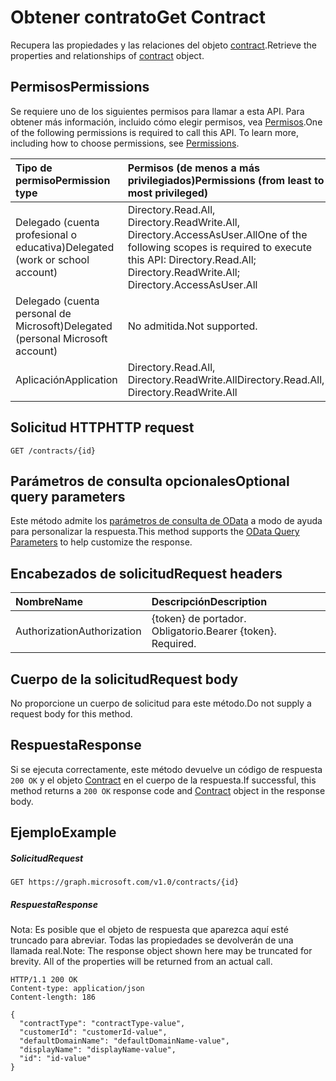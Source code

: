 # <a name="get-contract"></a><span data-ttu-id="3095c-101">Obtener contrato</span><span class="sxs-lookup"><span data-stu-id="3095c-101">Get Contract</span></span>

<span data-ttu-id="3095c-102">Recupera las propiedades y las relaciones del objeto [contract](../resources/contract.md).</span><span class="sxs-lookup"><span data-stu-id="3095c-102">Retrieve the properties and relationships of [contract](../resources/contract.md) object.</span></span>

## <a name="permissions"></a><span data-ttu-id="3095c-103">Permisos</span><span class="sxs-lookup"><span data-stu-id="3095c-103">Permissions</span></span>

<span data-ttu-id="3095c-p101">Se requiere uno de los siguientes permisos para llamar a esta API. Para obtener más información, incluido cómo elegir permisos, vea [Permisos](../../../concepts/permissions_reference.md).</span><span class="sxs-lookup"><span data-stu-id="3095c-p101">One of the following permissions is required to call this API. To learn more, including how to choose permissions, see [Permissions](../../../concepts/permissions_reference.md).</span></span>


|<span data-ttu-id="3095c-106">Tipo de permiso</span><span class="sxs-lookup"><span data-stu-id="3095c-106">Permission type</span></span>      | <span data-ttu-id="3095c-107">Permisos (de menos a más privilegiados)</span><span class="sxs-lookup"><span data-stu-id="3095c-107">Permissions (from least to most privileged)</span></span>              |
|:--------------------|:---------------------------------------------------------|
|<span data-ttu-id="3095c-108">Delegado (cuenta profesional o educativa)</span><span class="sxs-lookup"><span data-stu-id="3095c-108">Delegated (work or school account)</span></span> | <span data-ttu-id="3095c-109">Directory.Read.All, Directory.ReadWrite.All, Directory.AccessAsUser.All</span><span class="sxs-lookup"><span data-stu-id="3095c-109">One of the following scopes is required to execute this API: Directory.Read.All; Directory.ReadWrite.All; Directory.AccessAsUser.All</span></span>    |
|<span data-ttu-id="3095c-110">Delegado (cuenta personal de Microsoft)</span><span class="sxs-lookup"><span data-stu-id="3095c-110">Delegated (personal Microsoft account)</span></span> | <span data-ttu-id="3095c-111">No admitida.</span><span class="sxs-lookup"><span data-stu-id="3095c-111">Not supported.</span></span>    |
|<span data-ttu-id="3095c-112">Aplicación</span><span class="sxs-lookup"><span data-stu-id="3095c-112">Application</span></span> | <span data-ttu-id="3095c-113">Directory.Read.All, Directory.ReadWrite.All</span><span class="sxs-lookup"><span data-stu-id="3095c-113">Directory.Read.All, Directory.ReadWrite.All</span></span> |

## <a name="http-request"></a><span data-ttu-id="3095c-114">Solicitud HTTP</span><span class="sxs-lookup"><span data-stu-id="3095c-114">HTTP request</span></span>
<!-- { "blockType": "ignored" } -->
```http
GET /contracts/{id}
```

## <a name="optional-query-parameters"></a><span data-ttu-id="3095c-115">Parámetros de consulta opcionales</span><span class="sxs-lookup"><span data-stu-id="3095c-115">Optional query parameters</span></span>

<span data-ttu-id="3095c-116">Este método admite los [parámetros de consulta de OData](http://graph.microsoft.io/docs/overview/query_parameters) a modo de ayuda para personalizar la respuesta.</span><span class="sxs-lookup"><span data-stu-id="3095c-116">This method supports the [OData Query Parameters](http://graph.microsoft.io/docs/overview/query_parameters) to help customize the response.</span></span>

## <a name="request-headers"></a><span data-ttu-id="3095c-117">Encabezados de solicitud</span><span class="sxs-lookup"><span data-stu-id="3095c-117">Request headers</span></span>

| <span data-ttu-id="3095c-118">Nombre</span><span class="sxs-lookup"><span data-stu-id="3095c-118">Name</span></span>      |<span data-ttu-id="3095c-119">Descripción</span><span class="sxs-lookup"><span data-stu-id="3095c-119">Description</span></span>|
|:----------|:----------|
| <span data-ttu-id="3095c-120">Authorization</span><span class="sxs-lookup"><span data-stu-id="3095c-120">Authorization</span></span>  | <span data-ttu-id="3095c-p102">{token} de portador. Obligatorio.</span><span class="sxs-lookup"><span data-stu-id="3095c-p102">Bearer {token}. Required.</span></span> |

## <a name="request-body"></a><span data-ttu-id="3095c-123">Cuerpo de la solicitud</span><span class="sxs-lookup"><span data-stu-id="3095c-123">Request body</span></span>

<span data-ttu-id="3095c-124">No proporcione un cuerpo de solicitud para este método.</span><span class="sxs-lookup"><span data-stu-id="3095c-124">Do not supply a request body for this method.</span></span>

## <a name="response"></a><span data-ttu-id="3095c-125">Respuesta</span><span class="sxs-lookup"><span data-stu-id="3095c-125">Response</span></span>

<span data-ttu-id="3095c-126">Si se ejecuta correctamente, este método devuelve un código de respuesta `200 OK` y el objeto [Contract](../resources/contract.md) en el cuerpo de la respuesta.</span><span class="sxs-lookup"><span data-stu-id="3095c-126">If successful, this method returns a `200 OK` response code and [Contract](../resources/contract.md) object in the response body.</span></span>

## <a name="example"></a><span data-ttu-id="3095c-127">Ejemplo</span><span class="sxs-lookup"><span data-stu-id="3095c-127">Example</span></span>
##### <a name="request"></a><span data-ttu-id="3095c-128">Solicitud</span><span class="sxs-lookup"><span data-stu-id="3095c-128">Request</span></span>

<!-- {
  "blockType": "request",
  "name": "get_contract"
}-->
```http
GET https://graph.microsoft.com/v1.0/contracts/{id}
```

##### <a name="response"></a><span data-ttu-id="3095c-129">Respuesta</span><span class="sxs-lookup"><span data-stu-id="3095c-129">Response</span></span>
<span data-ttu-id="3095c-p103">Nota: Es posible que el objeto de respuesta que aparezca aquí esté truncado para abreviar. Todas las propiedades se devolverán de una llamada real.</span><span class="sxs-lookup"><span data-stu-id="3095c-p103">Note: The response object shown here may be truncated for brevity. All of the properties will be returned from an actual call.</span></span>
<!-- {
  "blockType": "response",
  "truncated": true,
  "@odata.type": "microsoft.graph.Contract"
} -->
```http
HTTP/1.1 200 OK
Content-type: application/json
Content-length: 186

{
  "contractType": "contractType-value",
  "customerId": "customerId-value",
  "defaultDomainName": "defaultDomainName-value",
  "displayName": "displayName-value",
  "id": "id-value"
}
```

<!-- uuid: 8fcb5dbc-d5aa-4681-8e31-b001d5168d79
2015-10-25 14:57:30 UTC -->
<!-- {
  "type": "#page.annotation",
  "description": "Get Contract",
  "keywords": "",
  "section": "documentation",
  "tocPath": ""
}-->